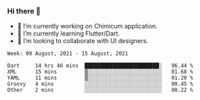 ### Hi there 👋

<!--
**devcat37/devcat37** is a ✨ _special_ ✨ repository because its `README.md` (this file) appears on your GitHub profile.-->


- 🔭 I’m currently working on Chimicum application.
- 🌱 I’m currently learning Flutter/Dart.
- 👯 I’m looking to collaborate with UI designers.
<!-- - 🤔 I’m looking for help with ... -->

<!--START_SECTION:waka-->
```text
Week: 09 August, 2021 - 15 August, 2021

Dart     14 hrs 46 mins  ████████████████████████░   96.44 % 
XML      15 mins         ▒░░░░░░░░░░░░░░░░░░░░░░░░   01.68 % 
YAML     11 mins         ▒░░░░░░░░░░░░░░░░░░░░░░░░   01.20 % 
Groovy   4 mins          ░░░░░░░░░░░░░░░░░░░░░░░░░   00.45 % 
Other    2 mins          ░░░░░░░░░░░░░░░░░░░░░░░░░   00.22 % 
```
<!--END_SECTION:waka-->

